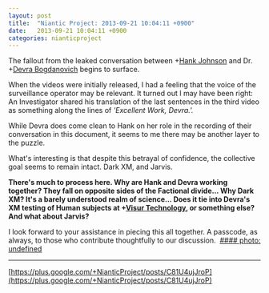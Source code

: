 ```yaml
---
layout: post
title:  "Niantic Project: 2013-09-21 10:04:11 +0900"
date:   2013-09-21 10:04:11 +0900
categories: nianticproject
---
```

The fallout from the leaked conversation between +[Hank Johnson](https://plus.google.com/117792105926525258257 "") and Dr. +[Devra Bogdanovich](https://plus.google.com/102598577258553073047 "") begins to surface.

When the videos were initially released, I had a feeling that the voice of the surveillance operator may be relevant. It turned out I may have been right: An Investigator shared his translation of the last sentences in the third video as something along the lines of *'Excellent Work, Devra.'.*

While Devra does come clean to Hank on her role in the recording of their conversation in this document, it seems to me there may be another layer to the puzzle.

What's interesting is that despite this betrayal of confidence, the collective goal seems to remain intact. Dark XM, and Jarvis.

**There's much to process here. Why are Hank and Devra working together? They fall on opposite sides of the Factional divide... Why Dark XM? It's a barely understood realm of science... Does it tie into Devra's XM testing of Human subjects at ****+[Visur Technology](https://plus.google.com/115880454950193571355 "")****, or something else? And what about Jarvis?**

I look forward to your assistance in piecing this all together. A passcode, as always, to those who contribute thoughtfully to our discussion. 
[#### photo: undefined](https://lh5.googleusercontent.com/-KyBJO4rju6Q/UjzwYkUmT-I/AAAAAAAAOBM/D65JmlRyfY0/Permission.png "")
- - -
[https://plus.google.com/+NianticProject/posts/C81U4ujJroP](https://plus.google.com/+NianticProject/posts/C81U4ujJroP)
